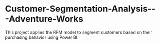 # Customer-Segmentation-Analysis---Adventure-Works
This project applies the RFM model to segment customers based on their purchasing behavior using Power BI.
